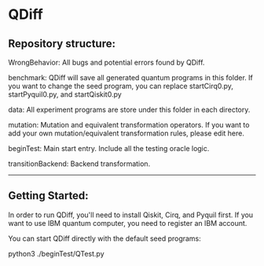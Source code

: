 # QDiff

## Repository structure:

WrongBehavior: All bugs and potential errors found by QDiff.

benchmark: QDiff will save all generated quantum programs in this folder. If you want to change the seed program, you can replace startCirq0.py, startPyquil0.py, and startQiskit0.py

data: All experiment programs are store under this folder in each directory.

mutation: Mutation and equivalent transformation operators. If you want to add your own mutation/equivalent transformation rules, please edit here.

beginTest: Main start entry. Include all the testing oracle logic.

transitionBackend: Backend transformation.


-----


## Getting Started:

In order to run QDiff, you'll need to install Qiskit, Cirq, and Pyquil first. If you want to use IBM quantum computer, you need to register an IBM account.

You can start QDiff directly with the default seed programs:

python3 ./beginTest/QTest.py
